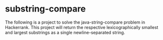 # substring-compare
The following is a project to solve the java-string-compare problem in Hackerrank. This project will return the respective lexicographically smallest and largest substrings as a single newline-separated string.
